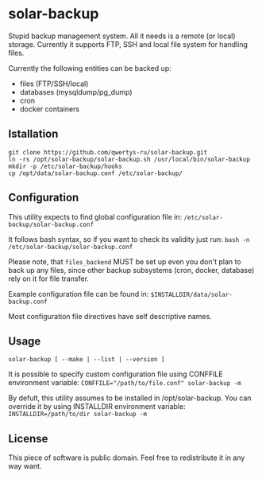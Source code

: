 # solar-backup
Stupid backup management system.
All it needs is a remote (or local) storage. Currently it supports FTP, SSH and
local file system for handling files.

Currently the following entities can be backed up:
* files (FTP/SSH/local)
* databases (mysqldump/pg_dump)
* cron
* docker containers

## Istallation
```cd /opt
git clone https://github.com/qwertys-ru/solar-backup.git
ln -rs /opt/solar-backup/solar-backup.sh /usr/local/bin/solar-backup
mkdir -p /etc/solar-backup/hooks
cp /opt/data/solar-backup.conf /etc/solar-backup/
```

## Configuration
This utility expects to find global configuration file in:
`/etc/solar-backup/solar-backup.conf`

It follows bash syntax, so if you want to check its validity just run:
`bash -n /etc/solar-backup/solar-backup.conf`

Please note, that `files_backend` MUST be set up even you don't plan to back up
any files, since other backup subsystems (cron, docker, database) rely on it for
file transfer.

Example configuration file can be found in:
`$INSTALLDIR/data/solar-backup.conf`

Most configuration file directives have self descriptive names.

## Usage
`solar-backup [ --make | --list | --version ]`

It is possible to specify custom configuration file using CONFFILE environment
variable:
`CONFFILE="/path/to/file.conf" solar-backup -m`

By defult, this utility assumes to be installed in /opt/solar-backup. You can
override it by using INSTALLDIR environment variable:
`INSTALLDIR=/path/to/dir solar-backup -m`

## License
This piece of software is public domain. Feel free to redistribute it in any
way want.
